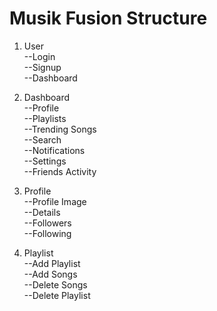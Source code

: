 # Musik Fusion Structure

1. User   
    --Login   
    --Signup   
    --Dashboard   

2. Dashboard   
    --Profile   
    --Playlists   
    --Trending Songs   
    --Search   
    --Notifications   
    --Settings   
    --Friends Activity   

3. Profile   
    --Profile Image   
    --Details   
    --Followers   
    --Following   

4. Playlist   
    --Add Playlist   
    --Add Songs   
    --Delete Songs   
    --Delete Playlist   
